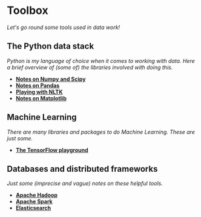 # Toolbox

*Let's go round some tools used in data work!*


## The Python data stack

*Python is my language of choice when it comes to working with data. Here a brief overview of (some of) the libraries involved with doing this.*

* [**Notes on Numpy and Scipy**](http://nbviewer.jupyter.org/github/martinapugliese/tales-science-data/blob/master/toolbox/python/numpy-scipy.ipynb)
* [**Notes on Pandas**](http://nbviewer.jupyter.org/github/martinapugliese/tales-science-data/blob/master/toolbox/python/pandas.ipynb)
* [**Playing with NLTK**](http://nbviewer.jupyter.org/github/martinapugliese/tales-science-data/blob/master/toolbox/python/nltk.ipynb)
* [**Notes on Matplotlib**](http://nbviewer.jupyter.org/github/martinapugliese/tales-science-data/blob/master/toolbox/python/matplotlib.ipynb)

## Machine Learning

*There are many libraries and packages to do Machine Learning. These are just some.*

* [**The TensorFlow playground**]()

## Databases and distributed frameworks

*Just some (imprecise and vague) notes on these helpful tools.*

* [**Apache Hadoop**](http://nbviewer.jupyter.org/github/martinapugliese/tales-science-data/blob/master/toolbox/dbses-distrib-frameworks/hadoop.ipynb)
* [**Apache Spark**](http://nbviewer.jupyter.org/github/martinapugliese/tales-science-data/blob/master/toolbox/dbses-distrib-frameworks/spark.ipynb)
* [**Elasticsearch**](http://nbviewer.jupyter.org/github/martinapugliese/tales-science-data/blob/master/toolbox/dbses-distrib-frameworks/elasticsearch.ipynb)
